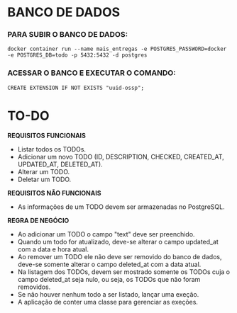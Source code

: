 # BANCO DE DADOS

### PARA SUBIR O BANCO DE DADOS:
```
docker container run --name mais_entregas -e POSTGRES_PASSWORD=docker -e POSTGRES_DB=todo -p 5432:5432 -d postgres
```
### ACESSAR O BANCO E EXECUTAR O COMANDO:
```
CREATE EXTENSION IF NOT EXISTS "uuid-ossp";
```

# TO-DO

**REQUISITOS FUNCIONAIS**
- Listar todos os TODOs.
- Adicionar um novo TODO (ID, DESCRIPTION, CHECKED, CREATED_AT, UPDATED_AT, DELETED_AT).
- Alterar um TODO.
- Deletar um TODO.

**REQUISITOS NÃO FUNCIONAIS**
- As informações de um TODO devem ser armazenadas no PostgreSQL.

**REGRA DE NEGÓCIO**
- Ao adicionar um TODO o campo "text" deve ser preenchido.
- Quando um todo for atualizado, deve-se alterar o campo updated_at com a data e hora atual.
- Ao remover um TODO ele não deve ser removido do banco de dados, deve-se somente alterar o campo deleted_at com a data atual.
- Na listagem dos TODOs, devem ser mostrado somente os TODOs cuja o campo deleted_at seja nulo, ou seja, os TODOs que não foram removidos.
- Se não houver nenhum todo a ser listado, lançar uma exeção.
- A aplicação de conter uma classe para gerenciar as exeções.
